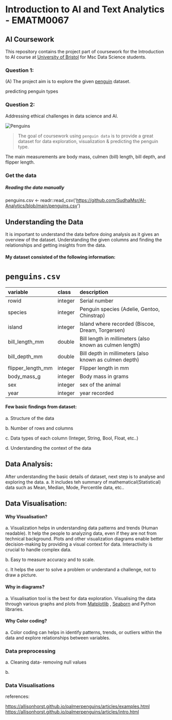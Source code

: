 # Introduction to AI and Text Analytics - EMATM0067
## AI Coursework

This repository contains the project part of coursework for the Introduction to AI course at [University of Bristol](https://www.bristol.ac.uk/) for Msc Data Science students. 
### Question 1:
(A) The project aim is to explore the given [penguin](https://github.com/ematm0067/2023_24/tree/main/coursework) dataset.

predicting penguin types

### Question 2:
Addressing ethical challenges in data science and AI.


![Penguins](https://github.com/allisonhorst/palmerpenguins/blob/master/man/figures/lter_penguins.png)




> The goal of coursework using `penguin data` is to provide a great dataset for data exploration, visualization & predicting the penguin type.
>
> 

The main measurements are body mass, culmen (bill) length, bill depth, and flipper length.

### Get the data 


##### Reading the data manually 
penguins.csv <- readr::read_csv('https://github.com/SudhaMsr/AI-Analytics/blob/main/penguins.csv')


## Understanding the Data
It is important to understand the data before doing analysis as it gives an overview of the dataset. Understanding the given columns and finding the relationships and getting insights from the data.

#### My dataset consisted of the following information:

# `penguins.csv`

|variable          |class   |description |
|:-----------------|:-------|:-----------|
|rowid             |integer | Serial number
|species           |integer | Penguin species (Adelie, Gentoo, Chinstrap) |
|island            |integer | Island where recorded (Biscoe, Dream, Torgersen) |
|bill_length_mm    |double  | Bill length in millimeters (also known as culmen length) |
|bill_depth_mm     |double  | Bill depth in millimeters (also known as culmen depth) |
|flipper_length_mm |integer | Flipper length in mm |
|body_mass_g       |integer | Body mass in grams |
|sex               |integer | sex of the animal |
|year              |integer | year recorded |

#### Few basic findings from dataset:
a. Structure of the data

b. Number of rows and columns

c. Data types of each column (Integer, String, Bool, Float, etc..)

d. Understanding the context of the data  

## Data Analysis:
After understanding the basic details of dataset, next step is to analyse and exploring the data.
a. It includes teh summary of mathematical(Statistical) data such as Mean, Median, Mode, Percentile data, etc..

## Data Visualisation:
#### Why Visualisation?
a. Visualization helps in understanding data patterns and trends (Human readable). It help the people to analyzing data, even if they are not from technical background. Plots and other visualization diagrams enable better decision-making by providing a visual context for data. Interactivity is crucial to handle complex data.

b. Easy to measure accuracy and to scale.

c. It helps the user to solve a problem or understand a challenge, not to draw a picture.

#### Why in diagrams?
a. Visualisation tool is the best for data exploration. Visualising the data through various graphs and plots from [Matplotlib](https://matplotlib.org/stable/plot_types/index.html) , [Seaborn](https://seaborn.pydata.org/tutorial/introduction.html) and Python libraries.

#### Why Color coding?
a. Color coding can helps in identify patterns, trends, or outliers within the data and explore relationships between variables.
 

### Data preprocessing
a. Cleaning data- removing null values

b. 
### Data Visualisations





references:

https://allisonhorst.github.io/palmerpenguins/articles/examples.html
https://allisonhorst.github.io/palmerpenguins/articles/intro.html
